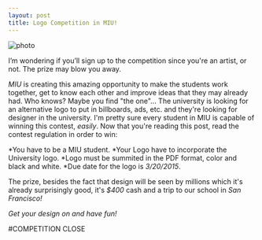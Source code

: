 ```yaml
---
layout: post 
title: Logo Competition in MIU!
---
```

![photo](http://meekayale1.files.wordpress.com/2013/01/wpid-ck-competition-istock-16242591.jpg)

  I’m wondering if you’ll sign up to the competition since you're an artist, or not. The prize may blow you away. 

  *MIU* is creating this amazing opportunity to make the students work together, get to know each other and improve ideas that they may 
already had. Who knows? Maybe you find "the one"... The university is looking for an alternative logo to put in billboards, ads, etc. and they're looking for designer in the university.
I'm pretty sure every student in MIU is capable of winning this contest, *easily*. Now that you're reading this post, read
the contest regulation in order to win:

*You have to be a MIU student.
*Your Logo have to incorporate the University logo.
*Logo must be summited in the PDF format, color and black and white.
*Due date for the logo is *3/20/2015*.

  The prize, besides the fact that design will be seen by millions which it's already surprisingly good, it's *$400* cash and a trip to our school in 
*San Francisco!* 

  *Get your design on and have fun!*
  
  #COMPETITION CLOSE
